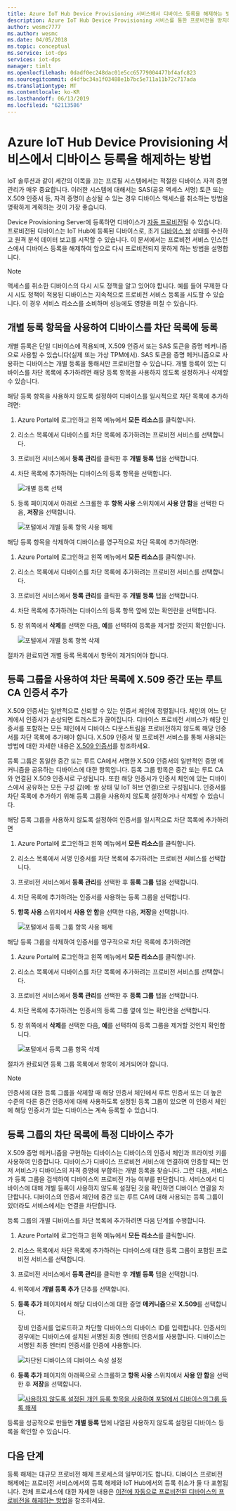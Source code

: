 ```yaml
---
title: Azure IoT Hub Device Provisioning 서비스에서 디바이스 등록을 해제하는 방법
description: Azure IoT Hub Device Provisioning 서비스를 통한 프로비전을 방지하기 위해 디바이스 등록을 해제하는 방법
author: wesmc7777
ms.author: wesmc
ms.date: 04/05/2018
ms.topic: conceptual
ms.service: iot-dps
services: iot-dps
manager: timlt
ms.openlocfilehash: 0dadf0ec248dac01e5cc65779004477bf4afc823
ms.sourcegitcommit: d4dfbc34a1f03488e1b7bc5e711a11b72c717ada
ms.translationtype: MT
ms.contentlocale: ko-KR
ms.lasthandoff: 06/13/2019
ms.locfileid: "62113586"
---
```

# <a name="how-to-disenroll-a-device-from-azure-iot-hub-device-provisioning-service"></a>Azure IoT Hub Device Provisioning 서비스에서 디바이스 등록을 해제하는 방법

IoT 솔루션과 같이 세간의 이목을 끄는 프로필 시스템에서는 적절한 디바이스 자격 증명 관리가 매우 중요합니다. 이러한 시스템에 대해서는 SAS(공유 액세스 서명) 토큰 또는 X.509 인증서 등, 자격 증명이 손상될 수 있는 경우 디바이스 액세스를 취소하는 방법을 명확하게 계획하는 것이 가장 좋습니다. 

Device Provisioning Server에 등록하면 디바이스가 [자동 프로비전](concepts-auto-provisioning.md)될 수 있습니다. 프로비전된 디바이스는 IoT Hub에 등록된 디바이스로, 초기 [디바이스 쌍](~/articles/iot-hub/iot-hub-devguide-device-twins.md) 상태를 수신하고 원격 분석 데이터 보고를 시작할 수 있습니다. 이 문서에서는 프로비전 서비스 인스턴스에서 디바이스 등록을 해제하여 앞으로 다시 프로비전되지 못하게 하는 방법을 설명합니다.

> [!NOTE] 
> 액세스를 취소한 디바이스의 다시 시도 정책을 알고 있어야 합니다. 예를 들어 무제한 다시 시도 정책이 적용된 디바이스는 지속적으로 프로비전 서비스 등록을 시도할 수 있습니다. 이 경우 서비스 리소스를 소비하며 성능에도 영향을 미칠 수 있습니다.

## <a name="blacklist-devices-by-using-an-individual-enrollment-entry"></a>개별 등록 항목을 사용하여 디바이스를 차단 목록에 등록

개별 등록은 단일 디바이스에 적용되며, X.509 인증서 또는 SAS 토큰을 증명 메커니즘으로 사용할 수 있습니다(실제 또는 가상 TPM에서). SAS 토큰을 증명 메커니즘으로 사용하는 디바이스는 개별 등록을 통해서만 프로비전할 수 있습니다. 개별 등록이 있는 디바이스를 차단 목록에 추가하려면 해당 등록 항목을 사용하지 않도록 설정하거나 삭제할 수 있습니다. 

해당 등록 항목을 사용하지 않도록 설정하여 디바이스를 일시적으로 차단 목록에 추가하려면: 

1. Azure Portal에 로그인하고 왼쪽 메뉴에서 **모든 리소스**를 클릭합니다.
2. 리소스 목록에서 디바이스를 차단 목록에 추가하려는 프로비전 서비스를 선택합니다.
3. 프로비전 서비스에서 **등록 관리**를 클릭한 후 **개별 등록** 탭을 선택합니다.
4. 차단 목록에 추가하려는 디바이스의 등록 항목을 선택합니다. 

    ![개별 등록 선택](./media/how-to-revoke-device-access-portal/select-individual-enrollment.png)

5. 등록 페이지에서 아래로 스크롤한 후 **항목 사용** 스위치에서 **사용 안 함**을 선택한 다음, **저장**을 선택합니다.  

   ![포털에서 개별 등록 항목 사용 해제](./media/how-to-revoke-device-access-portal/disable-individual-enrollment.png)

해당 등록 항목을 삭제하여 디바이스를 영구적으로 차단 목록에 추가하려면:

1. Azure Portal에 로그인하고 왼쪽 메뉴에서 **모든 리소스**를 클릭합니다.
2. 리소스 목록에서 디바이스를 차단 목록에 추가하려는 프로비전 서비스를 선택합니다.
3. 프로비전 서비스에서 **등록 관리**를 클릭한 후 **개별 등록** 탭을 선택합니다.
4. 차단 목록에 추가하려는 디바이스의 등록 항목 옆에 있는 확인란을 선택합니다. 
5. 창 위쪽에서 **삭제**를 선택한 다음, **예**를 선택하여 등록을 제거할 것인지 확인합니다. 

   ![포털에서 개별 등록 항목 삭제](./media/how-to-revoke-device-access-portal/delete-individual-enrollment.png)


절차가 완료되면 개별 등록 목록에서 항목이 제거되어야 합니다.  

## <a name="blacklist-an-x509-intermediate-or-root-ca-certificate-by-using-an-enrollment-group"></a>등록 그룹을 사용하여 차단 목록에 X.509 중간 또는 루트 CA 인증서 추가

X.509 인증서는 일반적으로 신뢰할 수 있는 인증서 체인에 정렬됩니다. 체인의 어느 단계에서 인증서가 손상되면 트러스트가 끊어집니다. 디바이스 프로비전 서비스가 해당 인증서를 포함하는 모든 체인에서 디바이스 다운스트림을 프로비전하지 않도록 해당 인증서를 차단 목록에 추가해야 합니다. X.509 인증서 및 프로비전 서비스를 통해 사용되는 방법에 대한 자세한 내용은 [X.509 인증서](./concepts-security.md#x509-certificates)를 참조하세요. 

등록 그룹은 동일한 중간 또는 루트 CA에서 서명한 X.509 인증서의 일반적인 증명 메커니즘을 공유하는 디바이스에 대한 항목입니다. 등록 그룹 항목은 중간 또는 루트 CA와 연결된 X.509 인증서로 구성됩니다. 또한 해당 인증서가 인증서 체인에 있는 디바이스에서 공유하는 모든 구성 값(예: 쌍 상태 및 IoT 허브 연결)으로 구성됩니다. 인증서를 차단 목록에 추가하기 위해 등록 그룹을 사용하지 않도록 설정하거나 삭제할 수 있습니다.

해당 등록 그룹을 사용하지 않도록 설정하여 인증서를 일시적으로 차단 목록에 추가하려면 

1. Azure Portal에 로그인하고 왼쪽 메뉴에서 **모든 리소스**를 클릭합니다.
2. 리소스 목록에서 서명 인증서를 차단 목록에 추가하려는 프로비전 서비스를 선택합니다.
3. 프로비전 서비스에서 **등록 관리**를 선택한 후 **등록 그룹** 탭을 선택합니다.
4. 차단 목록에 추가하려는 인증서를 사용하는 등록 그룹을 선택합니다.
5. **항목 사용** 스위치에서 **사용 안 함**을 선택한 다음, **저장**을 선택합니다.  

   ![포털에서 등록 그룹 항목 사용 해제](./media/how-to-revoke-device-access-portal/disable-enrollment-group.png)

    
해당 등록 그룹을 삭제하여 인증서를 영구적으로 차단 목록에 추가하려면

1. Azure Portal에 로그인하고 왼쪽 메뉴에서 **모든 리소스**를 클릭합니다.
2. 리소스 목록에서 디바이스를 차단 목록에 추가하려는 프로비전 서비스를 선택합니다.
3. 프로비전 서비스에서 **등록 관리**를 선택한 후 **등록 그룹** 탭을 선택합니다.
4. 차단 목록에 추가하려는 인증서의 등록 그룹 옆에 있는 확인란을 선택합니다. 
5. 창 위쪽에서 **삭제**를 선택한 다음, **예**를 선택하여 등록 그룹을 제거할 것인지 확인합니다. 

   ![포털에서 등록 그룹 항목 삭제](./media/how-to-revoke-device-access-portal/delete-enrollment-group.png)

절차가 완료되면 등록 그룹 목록에서 항목이 제거되어야 합니다.  

> [!NOTE]
> 인증서에 대한 등록 그룹을 삭제할 때 해당 인증서 체인에서 루트 인증서 또는 더 높은 수준의 다른 중간 인증서에 대해 사용하도록 설정된 등록 그룹이 있으면 이 인증서 체인에 해당 인증서가 있는 디바이스는 계속 등록할 수 있습니다.

## <a name="blacklist-specific-devices-in-an-enrollment-group"></a>등록 그룹의 차단 목록에 특정 디바이스 추가

X.509 증명 메커니즘을 구현하는 디바이스는 디바이스의 인증서 체인과 프라이빗 키를 사용하여 인증합니다. 디바이스가 디바이스 프로비전 서비스에 연결하여 인증할 때는 먼저 서비스가 디바이스의 자격 증명에 부합하는 개별 등록을 찾습니다. 그런 다음, 서비스가 등록 그룹을 검색하여 디바이스의 프로비전 가능 여부를 판단합니다. 서비스에서 디바이스에 대해 개별 등록이 사용하지 않도록 설정된 것을 확인하면 디바이스 연결을 차단합니다. 디바이스의 인증서 체인에 중간 또는 루트 CA에 대해 사용되는 등록 그룹이 있더라도 서비스에서는 연결을 차단합니다. 

등록 그룹의 개별 디바이스를 차단 목록에 추가하려면 다음 단계를 수행합니다.

1. Azure Portal에 로그인하고 왼쪽 메뉴에서 **모든 리소스**를 클릭합니다.
2. 리소스 목록에서 차단 목록에 추가하려는 디바이스에 대한 등록 그룹이 포함된 프로비전 서비스를 선택합니다.
3. 프로비전 서비스에서 **등록 관리**를 클릭한 후 **개별 등록** 탭을 선택합니다.
4. 위쪽에서 **개별 등록 추가** 단추를 선택합니다. 
5. **등록 추가** 페이지에서 해당 디바이스에 대한 증명 **메커니즘**으로 **X.509**를 선택합니다.

    장비 인증서를 업로드하고 차단할 디바이스의 디바이스 ID를 입력합니다. 인증서의 경우에는 디바이스에 설치된 서명된 최종 엔터티 인증서를 사용합니다. 디바이스는 서명된 최종 엔터티 인증서를 인증에 사용합니다.

    ![차단된 디바이스의 디바이스 속성 설정](./media/how-to-revoke-device-access-portal/disable-individual-enrollment-in-enrollment-group-1.png)

6. **등록 추가** 페이지의 아래쪽으로 스크롤하고 **항목 사용** 스위치에서 **사용 안 함**을 선택한 후 **저장**을 선택합니다. 

    [![사용하지 않도록 설정된 개인 등록 항목을 사용하여 포털에서 디바이스의그룹 등록 해제](./media/how-to-revoke-device-access-portal/disable-individual-enrollment-in-enrollment-group.png)](./media/how-to-revoke-device-access-portal/disable-individual-enrollment-in-enrollment-group.png#lightbox)

등록을 성공적으로 만들면 **개별 등록** 탭에 나열된 사용하지 않도록 설정된 디바이스 등록을 확인할 수 있습니다. 

## <a name="next-steps"></a>다음 단계

등록 해제는 대규모 프로비전 해제 프로세스의 일부이기도 합니다. 디바이스 프로비전 해제에는 프로비전 서비스에서의 등록 해제와 IoT Hub에서의 등록 취소가 둘 다 포함됩니다. 전체 프로세스에 대한 자세한 내용은 [이전에 자동으로 프로비전된 디바이스의 프로비전을 해제하는 방법](how-to-unprovision-devices.md)을 참조하세요. 

